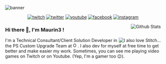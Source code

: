 <img src="https://yt3.ggpht.com/lezaEywojLQLsWY0mtY6ISu8xBRPyfFTbnIGdJv9HBfeBMyhVd-zIm8oPEESqZ4R7ySCEVSz=w1500-fcrop64=1,00004a57ffffb5b9-k-c0xffffffff" alt="banner"/>

<p align="center">
    <a href="https://www.twitch.tv/maurin3"><img src="https://img.shields.io/badge/-Maurin3-C4246A?logo=twitch&labelColor=222222" alt="twitch"/></a>
    <a href="https://twitter.com/Maurin3_1994"><img src="https://img.shields.io/badge/-@Maurin3_1994-C4246A?logo=twitter&labelColor=222222" alt="twitter"/></a>
    <a href="https://www.youtube.com/c/Maurin3"><img src="https://img.shields.io/badge/-Maurin3-C4246A?logo=youtube&labelColor=222222" alt="youtube"/></a>
    <a href="https://www.facebook.com/Maurin3YT"><img src="https://img.shields.io/badge/-Maurin3YT-C4246A?logo=facebook&labelColor=222222" alt="facebook"/></a>
    <a href="https://www.instagram.com/maurin3_1994"><img src="https://img.shields.io/badge/-Maurin3_1994-C4246A?logo=instagram&labelColor=222222" alt="instagram"/></a>
</p>
<a href="https://github.com/anuraghazra/github-readme-stats">
    <img align="right" src="https://github-readme-stats.vercel.app/api?username=Maurin3&hide_rank=true&count_private=true&show_icons=true&include_all_commits=true&hide_border=true&title_color=6b72fa&text_color=db3d82&bg_color=020536&icon_color=6b72fa" alt="Github Stats"/>
</a>
<h3>Hi there 👋, I'm Maurin3 !</h3>
<img src="https://media.giphy.com/media/DDYvdi4RY5wze/giphy.gif" alt="I also love Stitch..." align="right"/>
<p>I'm a Technical Consultant/Client Solution Developer in the PS Custom Upgrade Team at <a href="http://www.odoo.com"><img src="https://odoocdn.com/openerp_website/static/src/img/assets/png/odoo_logo_tiny.png" height="15" alt="Odoo"/></a>. I also dev for myself at free time to get better and make easier my work. Sometimes, you can see me playing video games on Twitch or on Youtube. (Yep, I'm a gamer too 😉).</p>
